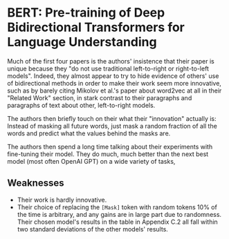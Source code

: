 # BERT: Pre-training of Deep Bidirectional Transformers for Language Understanding
Much of the first four papers is the authors' insistence that their paper is unique because they "do not use traditional left-to-right or right-to-left models".  Indeed, they almost appear to try to hide evidence of others' use of bidirectional methods in order to make their work seem more innovative, such as by barely citing Mikolov et al.'s paper about word2vec at all in their "Related Work" section, in stark contrast to their paragraphs and paragraphs of text about other, left-to-right models.

The authors then briefly touch on their what their "innovation" actually is:  Instead of masking all future words, just mask a random fraction of all the words and predict what the values behind the masks are.

The authors then spend a long time talking about their experiments with fine-tuning their model.  They do much, much better than the next best model (most often OpenAI GPT) on a wide variety of tasks, 


## Weaknesses
- Their work is hardly innovative.
- Their choice of replacing the `[Mask]` token with random tokens 10% of the time is arbitrary, and any gains are in large part due to randomness.  Their chosen model's results in the table in Appendix C.2 all fall within two standard deviations of the other models' results.
